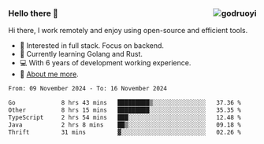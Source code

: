 ### Hello there 👋 <img align="right" src="https://github-readme-stats.vercel.app/api?username=godruoyi&show_icons=true" alt="godruoyi" />

Hi there, I work remotely and enjoy using open-source and efficient tools.

- 🔭 Interested in full stack. Focus on backend.
- 🌱 Currently learning Golang and Rust.
- 💻 With 6 years of development working experience.
- 👒 [About me more](https://godruoyi.com/posts/about-godruoyi).



<!--START_SECTION:waka-->

```txt
From: 09 November 2024 - To: 16 November 2024

Go             8 hrs 43 mins   █████████▒░░░░░░░░░░░░░░░   37.36 %
Other          8 hrs 15 mins   █████████░░░░░░░░░░░░░░░░   35.35 %
TypeScript     2 hrs 54 mins   ███░░░░░░░░░░░░░░░░░░░░░░   12.48 %
Java           2 hrs 8 mins    ██▒░░░░░░░░░░░░░░░░░░░░░░   09.18 %
Thrift         31 mins         ▓░░░░░░░░░░░░░░░░░░░░░░░░   02.26 %
```

<!--END_SECTION:waka-->
